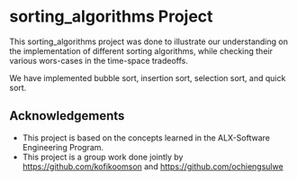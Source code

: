 # sorting_algorithms Project

This sorting_algorithms project was done to illustrate our understanding on the implementation of different sorting algorithms, while checking their various wors-cases in the time-space tradeoffs.

We have implemented bubble sort, insertion sort, selection sort, and quick sort.
## Acknowledgements

* This project is based on the concepts learned in the ALX-Software Engineering Program.
* This project is a group work done jointly by https://github.com/kofikoomson and https://github.com/ochiengsulwe
